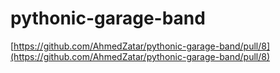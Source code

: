 # pythonic-garage-band


[https://github.com/AhmedZatar/pythonic-garage-band/pull/8](https://github.com/AhmedZatar/pythonic-garage-band/pull/8)